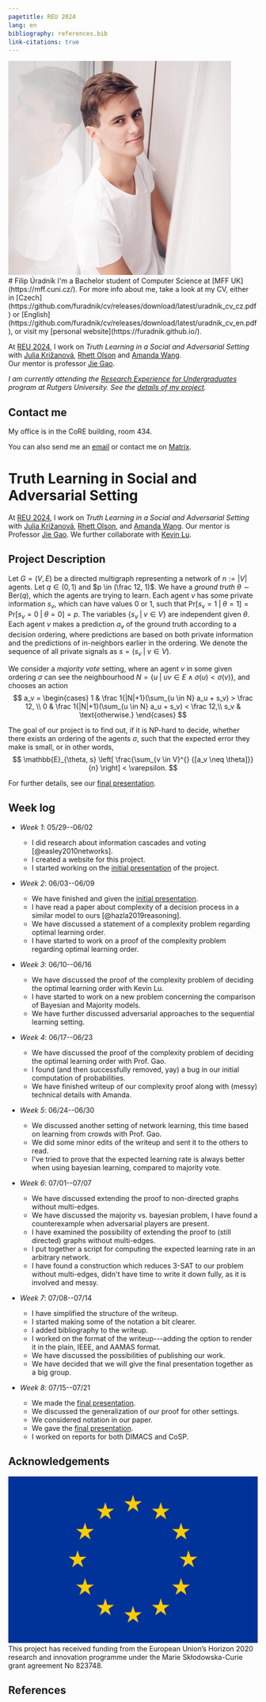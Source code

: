 ```yaml
---
pagetitle: REU 2024
lang: en
bibliography: references.bib
link-citations: true
---
```


<div id="profilepic_div"><img id="profilepic" src="data/profile_pic.jpg"/></div>
# Filip&nbsp;Úradník
I'm a Bachelor student of Computer Science at&nbsp;[MFF&nbsp;UK](https://mff.cuni.cz/).
For more info about me, take a look at&nbsp;my&nbsp;CV, either in&nbsp;[Czech](https://github.com/furadnik/cv/releases/download/latest/uradnik_cv_cz.pdf)
or&nbsp;[English](https://github.com/furadnik/cv/releases/download/latest/uradnik_cv_en.pdf), or&nbsp;visit my&nbsp;[personal&nbsp;website](https://furadnik.github.io/).

At [REU 2024](https://reu.dimacs.rutgers.edu/2024/), I work on _Truth Learning in a Social and Adversarial Setting_ with&nbsp;[Julia Križanová](https://reu.dimacs.rutgers.edu/~jk2238/), [Rhett Olson](https://reu.dimacs.rutgers.edu/~ro330/) and [Amanda Wang](https://reu.dimacs.rutgers.edu/~aw1115/).\
Our mentor is professor [Jie Gao](https://sites.rutgers.edu/jie-gao/about/).

_I am currently attending the [Research Experience for Undergraduates](https://reu.dimacs.rutgers.edu/) program at Rutgers University. See the [details of my project](https://reu.dimacs.rutgers.edu/~fu37/)._

## Contact me

My office is in the CoRE building, room 434.

You can also send me an [email](mailto:uradnik@kam.mff.cuni.cz) or&nbsp;contact me on [Matrix](https://matrix.to/#/@furadnik:matrix.org).

# Truth Learning in Social and Adversarial Setting

At [REU 2024](https://reu.dimacs.rutgers.edu/2024/), I work on _Truth Learning in a Social and Adversarial Setting_ with&nbsp;[Julia Križanová](https://reu.dimacs.rutgers.edu/~jk2238/), [Rhett Olson](https://reu.dimacs.rutgers.edu/~ro330/), and&nbsp;[Amanda&nbsp;Wang](https://reu.dimacs.rutgers.edu/~aw1115/).
Our mentor is Professor [Jie Gao](https://sites.rutgers.edu/jie-gao/about/).
We further collaborate with [Kevin Lu](https://www.math.rutgers.edu/people/department-directory/detail/344-department-directory/1983-lu-kevin).

## Project Description

Let $G = \left( V,E \right)$ be a directed multigraph representing a network of $n := |V|$ agents.
Let $q \in (0,1)$ and $p \in (\frac 12, 1)$. 
We have a *ground truth* $\theta \sim \text{Ber}(q)$, which the agents are trying to learn.
Each agent $v$ has some private information $s_v$, which can have values 0 or 1, such that $\text{Pr}[s_v = 1 \;|\; \theta = 1] = \text{Pr}[s_v = 0 \;|\; \theta = 0] = p$.
The variables $\{s_v \;|\; v \in V\}$ are independent given $\theta$.
Each agent $v$ makes a prediction $a_v$ of the ground truth according to a decision ordering, where predictions are based on both private information and the predictions of in-neighbors earlier in the ordering. 
We denote the sequence of all private signals as $s = (s_v \;|\; v \in V)$.

We consider a *majority vote* setting, where an agent $v$ in some given ordering $\sigma$ can see the neighbourhood $N = \{u \;|\; uv \in E \land \sigma(u) < \sigma(v) \}$, and chooses an action  $$
    a_v = \begin{cases}
        1 & \frac 1{|N|+1}(\sum_{u \in N} a_u + s_v) > \frac 12, \\
        0 & \frac 1{|N|+1}(\sum_{u \in N} a_u + s_v) < \frac 12,\\
        s_v & \text{otherwise.}
    \end{cases}
$$

The goal of our project is to find out, if it is NP-hard to decide, whether there exists an ordering of the agents $\sigma$, such that the expected error they make is small, or in other words, $$
		\mathbb{E}_{\theta, s} \left[ \frac{\sum_{v \in V}^{} {[a_v \neq \theta]}}{n} \right] < \varepsilon.
$$

For further details, see our [final presentation](data/final_prez.pdf).

## Week log

* _Week 1_: 05/29--06/02
    - I did research about information cascades and voting [@easley2010networks].
    - I created a website for this project.
    - I started working on the [initial presentation](data/initial_prez.pdf) of the project.

* _Week 2_: 06/03--06/09
    - We have finished and given the [initial presentation](data/initial_prez.pdf).
    - I have read a paper about complexity of a decision process in a similar model to ours [@hazla2019reasoning].
    - We have discussed a statement of a complexity problem regarding optimal learning order.
    - I have started to work on a proof of the complexity problem regarding optimal learning order.

* _Week 3_: 06/10--06/16
    - We have discussed the proof of the complexity problem of deciding the optimal learning order with Kevin Lu.
    - I have started to work on a new problem concerning the comparison of Bayesian and Majority models.
    - We have further discussed adversarial approaches to the sequential learning setting.

* _Week 4_: 06/17--06/23
    - We have discussed the proof of the complexity problem of deciding the optimal learning order with Prof. Gao.
    - I found (and then successfully removed, yay) a bug in our initial computation of probabilities.
    - We have finished writeup of our complexity proof along with (messy) technical details with Amanda.

* _Week 5_: 06/24--06/30
    - We discussed another setting of network learning, this time based on learning from crowds with Prof. Gao.
    - We did some minor edits of the writeup and sent it to the others to read.
    - I've tried to prove that the expected learning rate is always better when using bayesian learning, compared to majority vote.
    
* _Week 6_: 07/01--07/07
    - We have discussed extending the proof to non-directed graphs without multi-edges.
    - We have discussed the majority vs. bayesian problem, I have found a counterexample when adversarial players are present.
    - I have examined the possibility of extending the proof to (still directed) graphs without multi-edges.
    - I put together a script for computing the expected learning rate in an arbitrary network.
    - I have found a construction which reduces 3-SAT to our problem without multi-edges, didn't have time to write it down fully, as it is involved and messy.

* _Week 7_: 07/08--07/14
    - I have simplified the structure of the writeup.
    - I started making some of the notation a bit clearer.
    - I added bibliography to the writeup.
    - I worked on the format of the writeup---adding the option to render it in the plain, IEEE, and AAMAS format. 
    - We have discussed the possibilities of publishing our work.
    - We have decided that we will give the final presentation together as a big group.

* _Week 8_: 07/15--07/21
    - We made the [final presentation](data/final_prez.pdf).
    - We discussed the generalization of our proof for other settings.
    - We considered notation in our paper.
    - We gave the [final presentation](data/final_prez.pdf).
    - I worked on reports for both DIMACS and CoSP.

## Acknowledgements

<div id="eu_div"><img id="eu" src="data/eu.png"/></div>
This project has received funding from the European Union’s Horizon 2020 research and innovation programme under the Marie Skłodowska-Curie grant agreement No 823748.

## References
